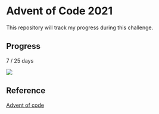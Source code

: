# Advent of Code 2021

This repository will track my progress during this challenge.

## Progress

7 / 25 days

![](https://progress-bar.dev/28/)

## Reference
[Advent of code](https://adventofcode.com/2021)

